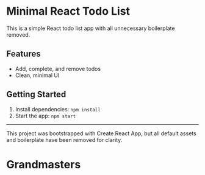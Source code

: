 # Minimal React Todo List

This is a simple React todo list app with all unnecessary boilerplate removed.

## Features
- Add, complete, and remove todos
- Clean, minimal UI

## Getting Started
1. Install dependencies: `npm install`
2. Start the app: `npm start`

---
This project was bootstrapped with Create React App, but all default assets and boilerplate have been removed for clarity.
# Grandmasters
